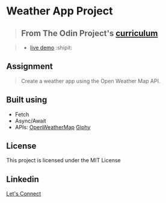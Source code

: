 # Weather App Project

> ## From The Odin Project's [curriculum](https://www.theodinproject.com/courses/javascript/lessons/weather-app)

> - [live demo](https://drenchoman.github.io/Weather-App/) :shipit:

## Assignment
> Create a weather app using the Open Weather Map API.

## Built using
* Fetch
* Async/Await
* APIs:
[OpenWeatherMap](https://openweathermap.org/)
[Giphy](https://developers.giphy.com/)

## License
This project is licensed under the MIT License

## Linkedin
[Let's Connect](https://www.linkedin.com/in/oscar-harron-87228a164/)
